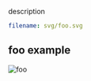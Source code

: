 description

~~~yaml example="foo" fixture="svg.js"
filename: svg/foo.svg
~~~




## foo example

![foo](foo.png)



